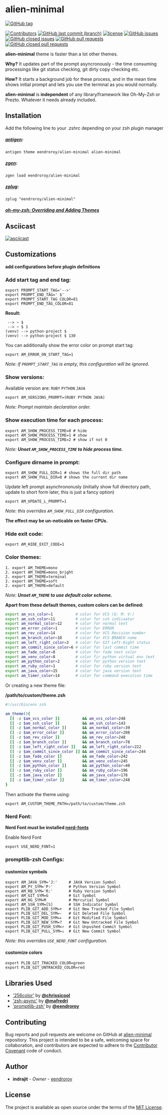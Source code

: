 # alien-minimal 

[![GitHub tag](https://img.shields.io/github/tag/eendroroy/alien-minimal.svg)](https://github.com/eendroroy/alien-minimal/tags)

[![Contributors](https://img.shields.io/github/contributors/eendroroy/alien-minimal.svg)](https://github.com/eendroroy/alien-minimal/graphs/contributors)
[![GitHub last commit (branch)](https://img.shields.io/github/last-commit/eendroroy/alien-minimal/master.svg)](https://github.com/eendroroy/alien-minimal)
[![license](https://img.shields.io/github/license/eendroroy/alien-minimal.svg)](https://github.com/eendroroy/alien-minimal/blob/master/LICENSE)
[![GitHub issues](https://img.shields.io/github/issues/eendroroy/alien-minimal.svg)](https://github.com/eendroroy/alien-minimal/issues)
[![GitHub closed issues](https://img.shields.io/github/issues-closed/eendroroy/alien-minimal.svg)](https://github.com/eendroroy/alien-minimal/issues?q=is%3Aissue+is%3Aclosed)
[![GitHub pull requests](https://img.shields.io/github/issues-pr/eendroroy/alien-minimal.svg)](https://github.com/eendroroy/alien-minimal/pulls)
[![GitHub closed pull requests](https://img.shields.io/github/issues-pr-closed/eendroroy/alien-minimal.svg)](https://github.com/eendroroy/alien-minimal/pulls?q=is%3Apr+is%3Aclosed)

**alien-minimal** theme is faster than a lot other themes.

**Why?** It updates part of the prompt asyncronously - the time consuming processings like git status checking, git dirty copy checking etc.

**How?** It starts a background job for these process, and in the mean time shows initial prompt and lets you use the terminal as you would normally.

**alien-minimal** is **independent** of any library/framework like Oh-My-Zsh or Prezto. Whatever it needs already included.


## Installation

Add the following line to your .zshrc depending on your zsh plugin manager

##### [antigen](https://github.com/zsh-users/antigen):

    antigen theme eendroroy/alien-minimal alien-minimal

##### [zgen](https://github.com/tarjoilija/zgen):

    zgen load eendroroy/alien-minimal

##### [zplug](https://github.com/zplug/zplug):

    zplug "eendroroy/alien-minimal"

##### [oh-my-zsh: Overriding and Adding Themes](https://github.com/robbyrussell/oh-my-zsh/wiki/Customization#overriding-and-adding-themes)

## Asciicast

[![asciicast](http://asciinema.org/a/152668.png)](https://asciinema.org/a/152668)

## Customizations

**add configurations before plugin definitions**
    
### Add start tag and end tag:

    export PROMPT_START_TAG='-->'
    export PROMPT_END_TAG=' $'
    export PROMPT_START_TAG_COLOR=81
    export PROMPT_END_TAG_COLOR=81

**Result:**

     --> ~ $
     --> ~ $ 1
    (venv) --> python-project $
    (venv) --> python-project $ 130

You can additionally show the error color on prompt start tag:

    export AM_ERROR_ON_START_TAG=1

_Note: if `PROMPT_START_TAG` is empty, this configuration will be ignored._

### Show versions:

Available version are: `RUBY` `PYTHON` `JAVA`

    export AM_VERSIONS_PROMPT=(RUBY PYTHON JAVA)

_Note: Prompt maintain declaration order._

### Show execution time for each process:

    export AM_SHOW_PROCESS_TIME=0 # hide
    export AM_SHOW_PROCESS_TIME=1 # show
    export AM_SHOW_PROCESS_TIME=2 # show if not 0

_Note: **Unset `AM_SHOW_PROCESS_TIME` to hide process time.**_

### Configure dirname in prompt:

    export AM_SHOW_FULL_DIR=1 # shows the full dir path
    export AM_SHOW_FULL_DIR=0 # shows the current dir name

Update left prompt asynchrononusly (initially show full directory path, update to short form later, this is just a fancy option)

    export AM_UPDATE_L_PROMPT=1

_Note: this overrides `AM_SHOW_FULL_DIR` configuration._

**The effect may be un-noticable on faster CPUs.**

### Hide exit code:

    export AM_HIDE_EXIT_CODE=1


### Color themes:

    1. export AM_THEME=mono
    2. export AM_THEME=mono_bright
    2. export AM_THEME=terminal
    2. export AM_THEME=soft
    2. export AM_THEME=default

_Note: **Unset `AM_THEME` to use default color scheme.**_

**Apart from these default themes, custom colors can be defined:**

```bash
export am_vcs_color=1          # color for VCS (G: M: V:)
export am_ssh_color=11         # color for ssh indicaator
export am_normal_color=12      # color for normal text
export am_error_color=1        # color for ERROR
export am_rev_color=14         # color for VCS Revision number
export am_branch_color=10      # color for VCS BRANCH name
export am_left_right_color=3   # color for GIT Left-Right status
export am_commit_since_color=6 # color for last commit time
export am_fade_color=8         # color for fade text color
export am_venv_color=8         # color fir python virtual env text
export am_python_color=2       # color for python version text
export am_ruby_color=1         # color for ruby version text
export am_java_color=15        # color for java version text
export am_timer_color=14       # color for command execution time
```

Or creating a new theme file:

__/path/to/custom/theme.zsh__

```bash
#!/usr/bin/env zsh

am_theme(){
  [[ -z $am_vcs_color ]]          && am_vcs_color=248
  [[ -z $am_ssh_color ]]          && am_ssh_color=143
  [[ -z $am_normal_color ]]       && am_normal_color=39
  [[ -z $am_error_color ]]        && am_error_color=208
  [[ -z $am_rev_color ]]          && am_rev_color=248
  [[ -z $am_branch_color ]]       && am_branch_color=78
  [[ -z $am_left_right_color ]]   && am_left_right_color=222
  [[ -z $am_commit_since_color ]] && am_commit_since_color=244
  [[ -z $am_fade_color ]]         && am_fade_color=242
  [[ -z $am_venv_color ]]         && am_venv_color=245
  [[ -z $am_python_color ]]       && am_python_color=40
  [[ -z $am_ruby_color ]]         && am_ruby_color=196
  [[ -z $am_java_color ]]         && am_java_color=178
  [[ -z $am_timer_color ]]        && am_timer_color=248
}
```

Then activate the theme using:

```
export AM_CUSTOM_THEME_PATH=/path/to/custom/theme.zsh
```

### Nerd Font:

**Nerd Font must be installed [nerd-fonts](https://github.com/ryanoasis/nerd-fonts)**

Enable Nerd Font

    export USE_NERD_FONT=1

### promptlib-zsh Configs:

#### customize symbols

    export AM_JAVA_SYM='J:'     # JAVA Version Symbol
    export AM_PY_SYM='P:'       # Python Version Symbol
    export AM_RB_SYM='R:'       # Ruby Version Symbol 
    export AM_GIT_SYM=G         # Git Symbol
    export AM_HG_SYM=M          # Mercurial Symbol
    export AM_SSH_SYM=[S]       # SSH Indicator Symbol
    export PLIB_GIT_ADD_SYM=+   # Git New Tracked File Symbol
    export PLIB_GIT_DEL_SYM=-   # Git Deleted File Symbol
    export PLIB_GIT_MOD_SYM=⭑   # Git Modified File Symbol
    export PLIB_GIT_NEW_SYM=?   # Git New Untracked File Symbol
    export PLIB_GIT_PUSH_SYM=↑  # Git Unpushed Commit Symbol
    export PLIB_GIT_PULL_SYM=↓  # Git New Commit Symbol

_Note: this overrides `USE_NERD_FONT` configuration._

#### customize colors

    export PLIB_GIT_TRACKED_COLOR=green
    export PLIB_GIT_UNTRACKED_COLOR=red

## Libraries Used

- ['256color'](https://github.com/chrissicool/zsh-256color) by **[@chrissicool](https://github.com/chrissicool)**
- ['zsh-async'](https://github.com/mafredri/zsh-async) by **[@mafredri](https://github.com/mafredri)**
- ['promptlib-zsh'](https://github.com/eendroroy/promptlib-zsh) by **[@eendroroy](https://github.com/eendroroy)**

## Contributing

Bug reports and pull requests are welcome on GitHub at [alien-minimal](https://github.com/eendroroy/alien-minimal) repository.
This project is intended to be a safe, welcoming space for collaboration, and contributors are expected to adhere to the [Contributor Covenant](http://contributor-covenant.org) code of conduct.

## Author

* **indrajit** - *Owner* - [eendroroy](https://github.com/eendroroy)

## License

The project is available as open source under the terms of the [MIT License](http://opensource.org/licenses/MIT).
